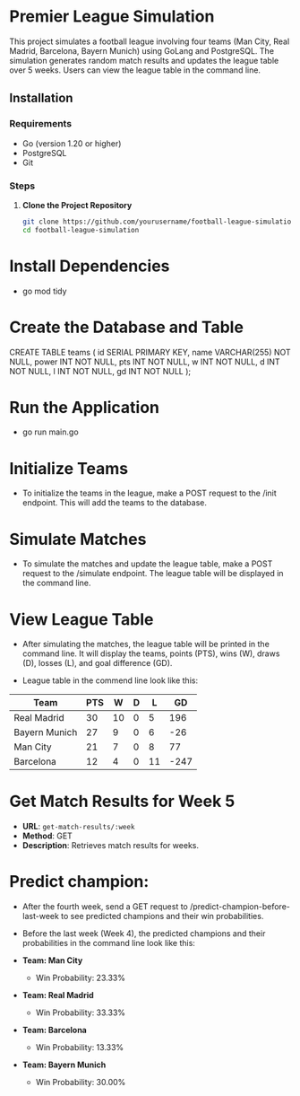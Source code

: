 # Premier League Simulation

This project simulates a football league involving four teams (Man City, Real Madrid, Barcelona, Bayern Munich) using GoLang and PostgreSQL. The simulation generates random match results and updates the league table over 5 weeks. Users can view the league table in the command line.

## Installation

### Requirements

- Go (version 1.20 or higher)
- PostgreSQL
- Git

### Steps

1. **Clone the Project Repository**
   ```bash
   git clone https://github.com/yourusername/football-league-simulation.git
   cd football-league-simulation


# Install Dependencies

- go mod tidy


# Create the Database and Table

CREATE TABLE teams (
    id SERIAL PRIMARY KEY,
    name VARCHAR(255) NOT NULL,
    power INT NOT NULL,
    pts INT NOT NULL,
    w INT NOT NULL,
    d INT NOT NULL,
    l INT NOT NULL,
    gd INT NOT NULL
);

# Run the Application

- go run main.go


# Initialize Teams

- To initialize the teams in the league, make a POST request to the /init endpoint. This will add the teams to the database.

# Simulate Matches

- To simulate the matches and update the league table, make a POST request to the /simulate endpoint. The league table will be displayed in the command line.

# View League Table

- After simulating the matches, the league table will be printed in the command line. It will display the teams, points (PTS), wins (W), draws (D), losses (L), and goal difference (GD).

- League table in the commend line look like this:

| Team           | PTS | W  | D  | L  | GD  |
|----------------|-----|----|----|----|-----|
| Real Madrid    | 30  | 10 | 0  | 5  | 196 |
| Bayern Munich  | 27  | 9  | 0  | 6  | -26 |
| Man City       | 21  | 7  | 0  | 8  | 77  |
| Barcelona      | 12  | 4  | 0  | 11 | -247|


# Get Match Results for Week 5

- **URL**: `get-match-results/:week`
- **Method**: GET
- **Description**: Retrieves match results for weeks.

# Predict champion:

- After the fourth week, send a GET request to /predict-champion-before-last-week to see predicted champions and their win probabilities.


- Before the last week (Week 4), the predicted champions and their probabilities in the command line look like this:

- **Team: Man City**
  - Win Probability: 23.33%
- **Team: Real Madrid**
  - Win Probability: 33.33%
- **Team: Barcelona**
  - Win Probability: 13.33%
- **Team: Bayern Munich**
  - Win Probability: 30.00%